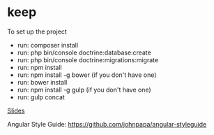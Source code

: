 # keep

To set up the project
- run: composer install
- run: php bin/console doctrine:database:create
- run: php bin/console doctrine:migrations:migrate
- run: npm install
- run: npm install -g bower (if you don't have one)
- run: bower install
- run: npm install -g gulp (if you don't have one)
- run: gulp concat

[Slides](https://github.com/devs-workshops/keep/blob/master/slides/README.md)

Angular Style Guide: https://github.com/johnpapa/angular-styleguide
